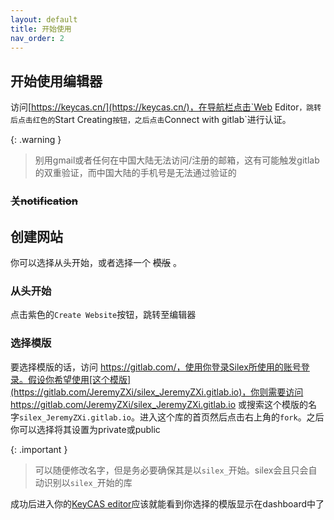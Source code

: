 ```yaml
---
layout: default
title: 开始使用
nav_order: 2
---
```

## 开始使用编辑器
访问[https://keycas.cn/](https://keycas.cn/)，在导航栏点击`Web Editor`，跳转后点击红色的`Start Creating`按钮，之后点击`Connect with gitlab`进行认证。

{: .warning }
>别用gmail或者任何在中国大陆无法访问/注册的邮箱，这有可能触发gitlab的双重验证，而中国大陆的手机号是无法通过验证的

### ~~关notification~~
## 创建网站

你可以选择从头开始，或者选择一个 ~~模版~~ 。

### 从头开始

点击紫色的`Create Website`按钮，跳转至编辑器

### 选择模版

要选择模版的话，访问 https://gitlab.com/，使用你登录Silex所使用的账号登录。假设你希望使用[这个模版](https://gitlab.com/JeremyZXi/silex_JeremyZXi.gitlab.io)，你则需要访问https://gitlab.com/JeremyZXi/silex_JeremyZXi.gitlab.io 或搜索这个模版的名字`silex_JeremyZXi.gitlab.io`。进入这个库的首页然后点击右上角的`fork`。之后你可以选择将其设置为private或public

{: .important }
>可以随便修改名字，但是务必要确保其是以`silex_`开始。silex会且只会自动识别以`silex_`开始的库

成功后进入你的[KeyCAS editor](https://edit.keycas.cn/en/)应该就能看到你选择的模版显示在dashboard中了
